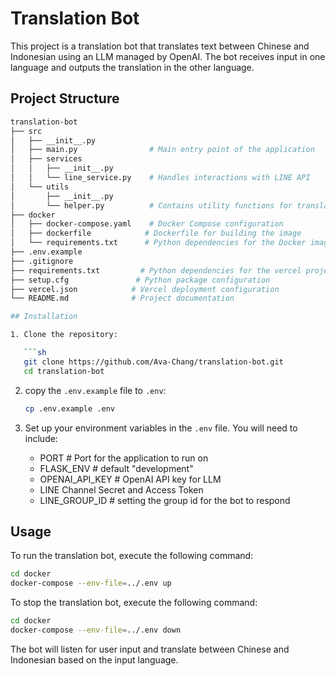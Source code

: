 # Translation Bot

This project is a translation bot that translates text between Chinese and Indonesian using an LLM managed by OpenAI. The bot receives input in one language and outputs the translation in the other language.

## Project Structure

```sh
translation-bot
├── src
│   ├── __init__.py
│   ├── main.py                # Main entry point of the application
│   ├── services
│   │   ├── __init__.py
│   │   └── line_service.py    # Handles interactions with LINE API
│   └── utils
│       ├── __init__.py
│       └── helper.py          # Contains utility functions for translation
├── docker
│   ├── docker-compose.yaml    # Docker Compose configuration
│   ├── dockerfile            # Dockerfile for building the image
│   └── requirements.txt      # Python dependencies for the Docker image
├── .env.example             
├── .gitignore
├── requirements.txt         # Python dependencies for the vercel project deploy
├── setup.cfg               # Python package configuration
├── vercel.json            # Vercel deployment configuration
└── README.md              # Project documentation

## Installation

1. Clone the repository:

   ```sh
   git clone https://github.com/Ava-Chang/translation-bot.git
   cd translation-bot
   ```

2. copy the `.env.example` file to `.env`:

   ```sh
   cp .env.example .env
   ```

3. Set up your environment variables in the `.env` file. You will need to include:
   - PORT                                  # Port for the application to run on
   - FLASK_ENV                             # default "development"
   - OPENAI_API_KEY                        # OpenAI API key for LLM
   - LINE Channel Secret and Access Token
   - LINE_GROUP_ID                         # setting the group id for the bot to respond

## Usage

To run the translation bot, execute the following command:

```sh
cd docker
docker-compose --env-file=../.env up
```

To stop the translation bot, execute the following command:

```sh
cd docker
docker-compose --env-file=../.env down
```

The bot will listen for user input and translate between Chinese and Indonesian based on the input language.
